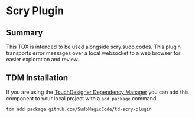 # Scry Plugin

## Summary

This TOX is intended to be used alongside scry.sudo.codes. This plugin transports error messages over a local websocket to a web browser for easier exploration and review.

## TDM Installation

If you are using the [TouchDesigner Dependency Manager](https://github.com/SudoMagicCode/TouchDesigner-Dependency-Manager) you can add this component to your local project with a `add package` command.

```shell
tdm add package github.com/SudoMagicCode/td-scry-plugin
```
